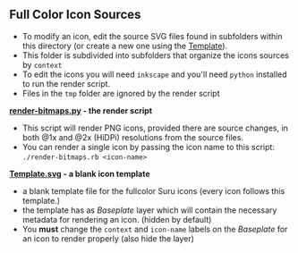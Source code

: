 ## Full Color Icon Sources

 - To modify an icon, edit the source SVG files found in subfolders within this directory (or create a new one using the [Template](Template.svg)).
 - This folder is subdivided into subfolders that organize the icons sources by `context` 
 - To edit the icons you will need `inkscape` and you'll need `python` installed to run the render script.
 - Files in the `tmp` folder are ignored by the render script

**[render-bitmaps.py](./render-bitmaps.py) - the render script**
 - This script will render PNG icons, provided there are source changes, in both @1x and @2x (HiDPi) resolutions from the source files.
 - You can render a single icon by passing the icon name to this script: `./render-bitmaps.rb <icon-name>`

**[Template.svg](./Template.svg) - a blank icon template**
 - a blank template file for the fullcolor Suru icons (every icon follows this template.)
 - the template has as _Baseplate_ layer which will contain the necessary metadata for rendering an icon. (hidden by default)
 - You **must** change the `context` and `icon-name` labels on the _Baseplate_ for an icon to render properly (also hide the layer)